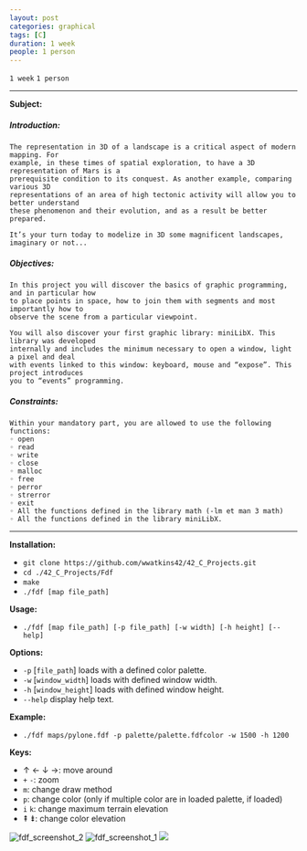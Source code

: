 ```yaml
---
layout: post
categories: graphical
tags: [C]
duration: 1 week
people: 1 person
---
```


`1 week`
`1 person`

---

__Subject:__
##### Introduction:
```
The representation in 3D of a landscape is a critical aspect of modern mapping. For
example, in these times of spatial exploration, to have a 3D representation of Mars is a
prerequisite condition to its conquest. As another example, comparing various 3D
representations of an area of high tectonic activity will allow you to better understand
these phenomenon and their evolution, and as a result be better prepared.

It’s your turn today to modelize in 3D some magnificent landscapes, imaginary or not...
```
##### Objectives:
```
In this project you will discover the basics of graphic programming, and in particular how
to place points in space, how to join them with segments and most importantly how to
observe the scene from a particular viewpoint.

You will also discover your first graphic library: miniLibX. This library was developed
internally and includes the minimum necessary to open a window, light a pixel and deal
with events linked to this window: keyboard, mouse and “expose”. This project introduces
you to “events” programming.
```

##### Constraints:
```
Within your mandatory part, you are allowed to use the following functions:
◦ open
◦ read
◦ write
◦ close
◦ malloc
◦ free
◦ perror
◦ strerror
◦ exit
◦ All the functions defined in the library math (-lm et man 3 math)
◦ All the functions defined in the library miniLibX.
```
---
__Installation:__

* `git clone https://github.com/wwatkins42/42_C_Projects.git`
* `cd ./42_C_Projects/Fdf`
* `make`
* `./fdf [map file_path]`

**Usage:**
* `./fdf [map file_path] [-p file_path] [-w width] [-h height] [--help]`

**Options:**
* `-p` [`file_path`] loads with a defined color palette.
* `-w` [`window_width`] loads with defined window width.
* `-h` [`window_height`]  loads with defined window height.
* `--help`  display help text.

**Example:**
* `./fdf maps/pylone.fdf -p palette/palette.fdfcolor -w 1500 -h 1200`

**Keys:**
* &#8593; &#8592; &#8595; &#8594;: move around
* `+` `-`: zoom
* `m`: change draw method
* `p`: change color (only if multiple color are in loaded palette, if loaded)
* `i` `k`: change maximum terrain elevation
* &#8670; &#8671;: change color elevation

![fdf_screenshot_2](https://cdn.rawgit.com/wwatkins42/42_C_Projects/master/screenshots/screenshot_fdf_2.png "fdf")
![fdf_screenshot_1](https://cdn.rawgit.com/wwatkins42/42_C_Projects/master/screenshots/screenshot_fdf_1.png "fdf")
![](https://cdn.rawgit.com/wwatkins42/wwatkins42.github.io/master/images/fdf_demo.gif)
